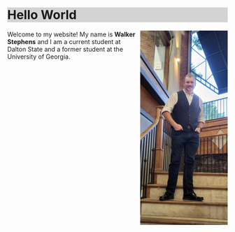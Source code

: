 <html>
<h1 style="background-color:LightGray;">Hello World</h1>
<body>
<p>
<img src="formal_picture.jpg" alt="Alt text" style= "float:right;width:200px;heigth:400px;">
Welcome to my website!  
  My name is <b>Walker Stephens</b> and I am a current student at Dalton State
  and a former student at the University of Georgia.</p> 
</body>
</html>
